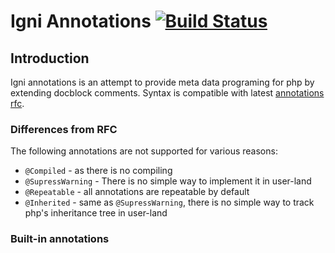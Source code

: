 # Igni Annotations [![Build Status](https://travis-ci.org/fat-code/annotations.svg?branch=master)](https://travis-ci.org/fat-code/annotations)

## Introduction
Igni annotations is an attempt to provide meta data programing for php by extending docblock comments.
Syntax is compatible with latest [annotations rfc](https://wiki.php.net/rfc/annotations_v2).

### Differences from RFC
The following annotations are not supported for various reasons:
 - `@Compiled` - as there is no compiling
 - `@SupressWarning` - There is no simple way to implement it in user-land
 - `@Repeatable` - all annotations are repeatable by default
 - `@Inherited` - same as `@SupressWarning`, there is no simple way to track php's inheritance tree in user-land

### Built-in annotations
